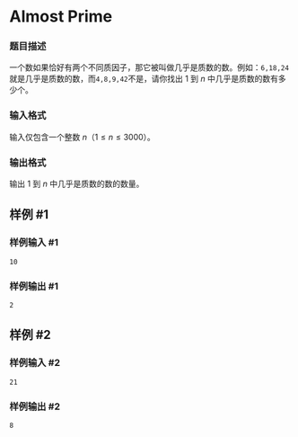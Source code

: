 # Almost Prime



### 题目描述

一个数如果恰好有两个不同质因子，那它被叫做几乎是质数的数。例如：`6,18,24`就是几乎是质数的数，而`4,8,9,42`不是，请你找出 $1$ 到 $n$ 中几乎是质数的数有多少个。

### 输入格式

输入仅包含一个整数 $n$（$1\leq n\leq3000$）。

### 输出格式

输出 $1$ 到 $n$ 中几乎是质数的数的数量。




## 样例 #1

### 样例输入 #1

```
10
```

### 样例输出 #1

```
2
```

## 样例 #2

### 样例输入 #2

```
21
```

### 样例输出 #2

```
8
```